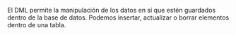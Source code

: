 ---
---

El 
DML permite la manipulación de los datos en sí que estén guardados dentro de la base de datos.
Podemos insertar, actualizar o borrar elementos dentro de una tabla.